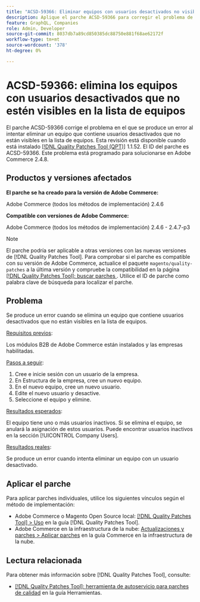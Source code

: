 ```yaml
---
title: "ACSD-59366: Eliminar equipos con usuarios desactivados no visibles en la lista de equipos"
description: Aplique el parche ACSD-59366 para corregir el problema de Adobe Commerce en el que se produce un error al intentar eliminar un equipo que contiene usuarios desactivados que no están visibles en la lista de equipos.
feature: GraphQL, Companies
role: Admin, Developer
source-git-commit: 8037db7a89cd850385dc88750e881f68ae62172f
workflow-type: tm+mt
source-wordcount: '378'
ht-degree: 0%

---
```


# ACSD-59366: elimina los equipos con usuarios desactivados que no estén visibles en la lista de equipos

El parche ACSD-59366 corrige el problema en el que se produce un error al intentar eliminar un equipo que contiene usuarios desactivados que no están visibles en la lista de equipos. Esta revisión está disponible cuando está instalado [[!DNL Quality Patches Tool (QPT)]](/help/tools/quality-patches-tool/quality-patches-tool-to-self-serve-quality-patches.md) 1.1.52. El ID del parche es ACSD-59366. Este problema está programado para solucionarse en Adobe Commerce 2.4.8.

## Productos y versiones afectados

**El parche se ha creado para la versión de Adobe Commerce:**

Adobe Commerce (todos los métodos de implementación) 2.4.6

**Compatible con versiones de Adobe Commerce:**

Adobe Commerce (todos los métodos de implementación) 2.4.6 - 2.4.7-p3

>[!NOTE]
>
>El parche podría ser aplicable a otras versiones con las nuevas versiones de [!DNL Quality Patches Tool]. Para comprobar si el parche es compatible con su versión de Adobe Commerce, actualice el paquete `magento/quality-patches` a la última versión y compruebe la compatibilidad en la página [[!DNL Quality Patches Tool]: buscar parches ](https://experienceleague.adobe.com/tools/commerce-quality-patches/index.html). Utilice el ID de parche como palabra clave de búsqueda para localizar el parche.

## Problema

Se produce un error cuando se elimina un equipo que contiene usuarios desactivados que no están visibles en la lista de equipos.

<u>Requisitos previos</u>:

Los módulos B2B de Adobe Commerce están instalados y las empresas habilitadas.

<u>Pasos a seguir</u>:

1. Cree e inicie sesión con un usuario de la empresa.
1. En Estructura de la empresa, cree un nuevo equipo.
1. En el nuevo equipo, cree un nuevo usuario.
1. Edite el nuevo usuario y desactive.
1. Seleccione el equipo y elimine.

<u>Resultados esperados</u>:

El equipo tiene uno o más usuarios inactivos. Si se elimina el equipo, se anulará la asignación de estos usuarios. Puede encontrar usuarios inactivos en la sección [!UICONTROL Company Users].

<u>Resultados reales</u>:

Se produce un error cuando intenta eliminar un equipo con un usuario desactivado.

## Aplicar el parche

Para aplicar parches individuales, utilice los siguientes vínculos según el método de implementación:

* Adobe Commerce o Magento Open Source local: [[!DNL Quality Patches Tool] > Uso](/help/tools/quality-patches-tool/usage.md) en la guía [!DNL Quality Patches Tool].
* Adobe Commerce en la infraestructura de la nube: [Actualizaciones y parches > Aplicar parches](https://experienceleague.adobe.com/docs/commerce-cloud-service/user-guide/develop/upgrade/apply-patches.html) en la guía Commerce en la infraestructura de la nube.

## Lectura relacionada

Para obtener más información sobre [!DNL Quality Patches Tool], consulte:

* [[!DNL Quality Patches Tool]: herramienta de autoservicio para parches de calidad](/help/tools/quality-patches-tool/quality-patches-tool-to-self-serve-quality-patches.md) en la guía Herramientas.


